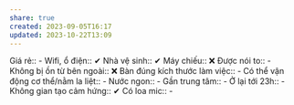 ```yaml
---
share: true
created: 2023-09-05T16:17
updated: 2023-10-22T13:09
---
```


Giá rẻ:: -
Wifi, ổ điện:: ✔
Nhà vệ sinh:: ✔
Máy chiếu:: ❌
Được nói to:: -
Không bị ồn từ bên ngoài:: ❌
Bàn đúng kích thước làm việc:: -
Có thể vận động cơ thể/nằm la liệt:: -
Nước ngon:: -
Gần trung tâm:: -
Ở lại tới 23h:: -
Không gian tạo cảm hứng:: ✔
Có loa mic:: -